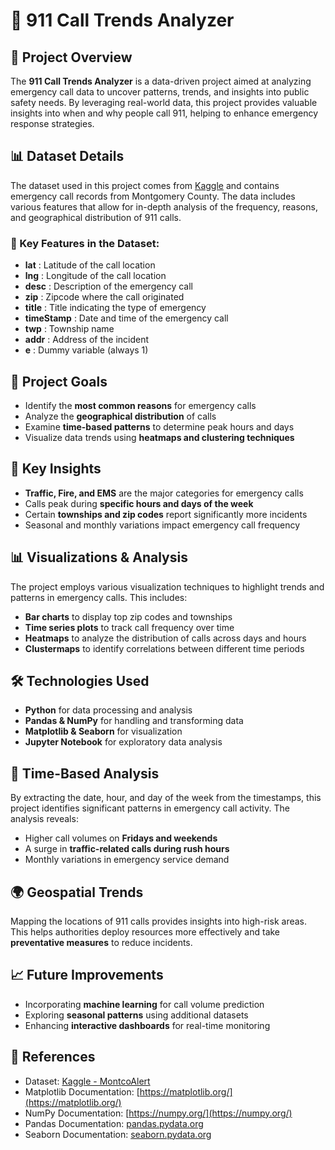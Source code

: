 # 🚨 911 Call Trends Analyzer

## 📌 Project Overview

The **911 Call Trends Analyzer** is a data-driven project aimed at analyzing emergency call data to uncover patterns, trends, and insights into public safety needs. By leveraging real-world data, this project provides valuable insights into when and why people call 911, helping to enhance emergency response strategies.

## 📊 Dataset Details

The dataset used in this project comes from [Kaggle](https://www.kaggle.com/mchirico/montcoalert) and contains emergency call records from Montgomery County. The data includes various features that allow for in-depth analysis of the frequency, reasons, and geographical distribution of 911 calls.

### 📂 Key Features in the Dataset:

- **lat** : Latitude of the call location
- **lng** : Longitude of the call location
- **desc** : Description of the emergency call
- **zip** : Zipcode where the call originated
- **title** : Title indicating the type of emergency
- **timeStamp** : Date and time of the emergency call
- **twp** : Township name
- **addr** : Address of the incident
- **e** : Dummy variable (always 1)

## 🚀 Project Goals

- Identify the **most common reasons** for emergency calls
- Analyze the **geographical distribution** of calls
- Examine **time-based patterns** to determine peak hours and days
- Visualize data trends using **heatmaps and clustering techniques**

## 📌 Key Insights

- **Traffic, Fire, and EMS** are the major categories for emergency calls
- Calls peak during **specific hours and days of the week**
- Certain **townships and zip codes** report significantly more incidents
- Seasonal and monthly variations impact emergency call frequency

## 📊 Visualizations & Analysis

The project employs various visualization techniques to highlight trends and patterns in emergency calls. This includes:

- **Bar charts** to display top zip codes and townships
- **Time series plots** to track call frequency over time
- **Heatmaps** to analyze the distribution of calls across days and hours
- **Clustermaps** to identify correlations between different time periods

## 🛠️ Technologies Used

- **Python** for data processing and analysis
- **Pandas & NumPy** for handling and transforming data
- **Matplotlib & Seaborn** for visualization
- **Jupyter Notebook** for exploratory data analysis

## 📅 Time-Based Analysis

By extracting the date, hour, and day of the week from the timestamps, this project identifies significant patterns in emergency call activity. The analysis reveals:

- Higher call volumes on **Fridays and weekends**
- A surge in **traffic-related calls during rush hours**
- Monthly variations in emergency service demand

## 🌍 Geospatial Trends

Mapping the locations of 911 calls provides insights into high-risk areas. This helps authorities deploy resources more effectively and take **preventative measures** to reduce incidents.

## 📈 Future Improvements

- Incorporating **machine learning** for call volume prediction
- Exploring **seasonal patterns** using additional datasets
- Enhancing **interactive dashboards** for real-time monitoring

## 🔗 References

- Dataset: [Kaggle - MontcoAlert](https://www.kaggle.com/mchirico/montcoalert)
- Matplotlib Documentation: [https://matplotlib.org/](https://matplotlib.org/)
- NumPy Documentation: [https://numpy.org/](https://numpy.org/)
- Pandas Documentation: [pandas.pydata.org](https://pandas.pydata.org/)
- Seaborn Documentation: [seaborn.pydata.org](https://seaborn.pydata.org/)